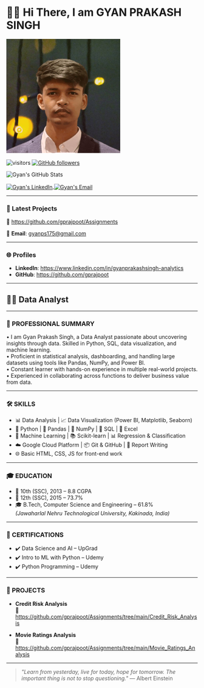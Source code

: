 # 👋👋 Hi There, I am GYAN PRAKASH SINGH

<a>
<img src="https://github.com/gprajpoot/About-Me/blob/main/gyan_profile.jpeg" class="inline" style="width: 300px; height: 300px;">

![visitors](https://visitor-badge.laobi.icu/badge?page_id=gprajpoot.visitor-badge)
[![GitHub followers](https://img.shields.io/github/followers/gprajpoot.svg?style=social&label=Follow)](https://github.com/gprajpoot?tab=followers)

![Gyan's GitHub Stats](https://github-readme-stats.vercel.app/api?username=gprajpoot&count_private=true&show_icons=true&theme=algolia)

<a href="https://www.linkedin.com/in/gyanprakashsingh-analytics/">
  <img align="center" alt="Gyan's LinkedIn" width="22px" src="https://cdn.jsdelivr.net/npm/simple-icons@v3/icons/linkedin.svg" />
</a>
<a href="mailto:gyanps175@gmail.com">
  <img align="center" alt="Gyan's Email" width="22px" src="https://cdn.jsdelivr.net/npm/simple-icons@v3/icons/gmail.svg" />
</a>

---

### 📂 Latest Projects

🔗 https://github.com/gprajpoot/Assignments  

📧 **Email**: gyanps175@gmail.com

---

### 🌐 Profiles

- **LinkedIn**: https://www.linkedin.com/in/gyanprakashsingh-analytics  
- **GitHub**: https://github.com/gprajpoot  

---

## 🧑‍💼 Data Analyst  

---

### 💼 PROFESSIONAL SUMMARY

• I am Gyan Prakash Singh, a Data Analyst passionate about uncovering insights through data. Skilled in Python, SQL, data visualization, and machine learning.  
• Proficient in statistical analysis, dashboarding, and handling large datasets using tools like Pandas, NumPy, and Power BI.  
• Constant learner with hands-on experience in multiple real-world projects.  
• Experienced in collaborating across functions to deliver business value from data.  

---

### 🛠️ SKILLS

- 📊 Data Analysis | 📈 Data Visualization (Power BI, Matplotlib, Seaborn)  
- 🐍 Python | 🧮 Pandas | 🔄 NumPy | 🔎 SQL | 📁 Excel  
- 🤖 Machine Learning | 📚 Scikit-learn | 📊 Regression & Classification  
- ☁️ Google Cloud Platform | 📦 Git & GitHub | 📃 Report Writing  
- 🌐 Basic HTML, CSS, JS for front-end work

---

### 🎓 EDUCATION

- 🏫 10th (SSC), 2013 – 8.8 CGPA  
- 🏫 12th (SSC), 2015 – 73.7%  
- 🎓 B.Tech, Computer Science and Engineering – 61.8%  
  *(Jawaharlal Nehru Technological University, Kakinada, India)*

---

### 📜 CERTIFICATIONS

- ✔️ Data Science and AI – UpGrad  
- ✔️ Intro to ML with Python – Udemy  
- ✔️ Python Programming – Udemy  

---

### 📁 PROJECTS

- **Credit Risk Analysis**  
  🔗 https://github.com/gprajpoot/Assignments/tree/main/Credit_Risk_Analysis  

- **Movie Ratings Analysis**  
  🔗 https://github.com/gprajpoot/Assignments/tree/main/Movie_Ratings_Analysis  

---

> *"Learn from yesterday, live for today, hope for tomorrow. The important thing is not to stop questioning."* — Albert Einstein
